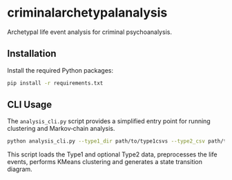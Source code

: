 # criminalarchetypalanalysis

Archetypal life event analysis for criminal psychoanalysis.

## Installation

Install the required Python packages:

```bash
pip install -r requirements.txt
```

## CLI Usage

The `analysis_cli.py` script provides a simplified entry point for running
clustering and Markov‑chain analysis.

```bash
python analysis_cli.py --type1_dir path/to/type1csvs --type2_csv path/to/type2
```

This script loads the Type1 and optional Type2 data, preprocesses the life
events, performs KMeans clustering and generates a state transition diagram.
